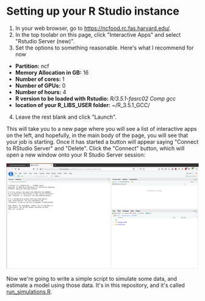 # Setting up your R Studio instance

1. In your web browser, go to https://ncfood.rc.fas.harvard.edu/.
2. In the top toolabr on this page, click "Interactive Apps" and select "Rstudio Server (new)".
3. Set the options to something reasonable. Here's what I recommend for now
  - **Partition:** ncf
  - **Memory Allocation in GB:** 16
  - **Number of cores:** 1
  - **Number of GPUs:** 0
  - **Number of hours:** 4
  - **R version to be loaded with Rstudio:** _R/3.5.1-fasrc02 Comp gcc_
  - **location of your R_LIBS_USER folder:** ~/R_3.5.1_GCC/
4. Leave the rest blank and click "Launch".

This will take you to a new page where you will see a list of interactive apps on the left, and hopefully, in the main body of the page, you will see that your job is starting. Once it has started a button will appear saying "Connect to RStudio Server" and "Delete". Click the "Connect" button, which will open a new window onto your R Studio Server session:

![](img/rstudio.png)

Now we're going to write a simple script to simulate some data, and estimate a model using those data. It's in this repository, and it's called [run_simulations.R](run_simulations.R).
